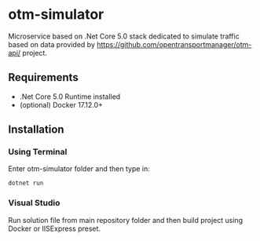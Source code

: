 # otm-simulator
Microservice based on .Net Core 5.0 stack dedicated to simulate traffic based on data provided by https://github.com/opentransportmanager/otm-api/ project.

## Requirements
- .Net Core 5.0 Runtime installed
- (optional) Docker 17.12.0+

## Installation

### Using Terminal
Enter otm-simulator folder and then type in:
```
dotnet run
```
### Visual Studio
Run solution file from main repository folder and then build project using Docker or IISExpress preset.


